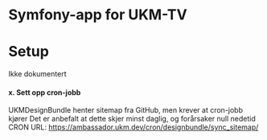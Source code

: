 Symfony-app for UKM-TV
========================

# Setup
Ikke dokumentert

#### x. Sett opp cron-jobb
UKMDesignBundle henter sitemap fra GitHub, men krever at cron-jobb kjører
Det er anbefalt at dette skjer minst daglig, og forårsaker null nedetid
CRON URL: https://ambassador.ukm.dev/cron/designbundle/sync_sitemap/

